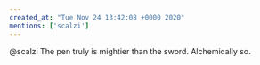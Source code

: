 ```yaml
---
created_at: "Tue Nov 24 13:42:08 +0000 2020"
mentions: ['scalzi']
---
```


@scalzi The pen truly is mightier than the sword. Alchemically so.